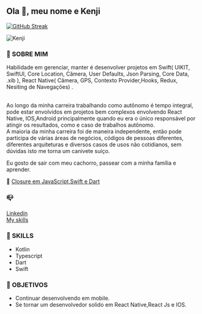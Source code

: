 ## Ola  👋, meu nome e Kenji
[![GitHub Streak](https://streak-stats.demolab.com?user=kenjimaeda54&theme=highcontrast&hide_border=true&locale=pt_BR&date_format=M%20j%5B%2C%20Y%5D&mode=weekly)](https://git.io/streak-stats)


![Kenji](https://github-readme-stats.vercel.app/api?username=kenjimaeda54&show_icons=true&theme=radical)



### :man: SOBRE MIM
Habilidade em gerenciar, manter é desenvolver projetos em Swift( UIKIT, SwiftUI, Core Location, Câmera, User Defaults, Json Parsing, Core Data, .xib ), React Native( Câmera, GPS, Contexto Provider,Hooks, Redux, Nesiting de Navegações) .</br> 
</br>

Ao longo da minha carreira trabalhando como autônomo é tempo integral, pode estar envolvidos em projetos bem complexos envolvendo React Native, IOS,Android principalmente quando eu era o único responsável por atingir os resultados, como e caso de trabalhos autônomo. </br>
A maioria da minha carreira foi de maneira independente, então pode participa de várias áreas de negócios, códigos de pessoas diferentes, diferentes arquiteturas e diversos casos de usos não cotidianos, sem dúvidas isto me torna um canivete suíço. 

Eu gosto de sair com meu cachorro, passear com a minha família e aprender.</br>


:memo:
[Closure em JavaScript,Swift e Dart](https://www.linkedin.com/pulse/closure-em-swiftdart-e-javascript-ricardo-maeda)

### :mailbox_closed:
[Linkedin](https://www.linkedin.com/in/kenjimaeda1233/)   
[My skills](https://kvm-skills.onrender.com/)



### :rocket: SKILLS
- Kotlin
- Typescript
- Dart
- Swift


### :triangular_flag_on_post: OBJETIVOS
- Continuar desenvolvendo em mobile. 
- Se tornar um desenvolvedor solido em React Native,React Js e IOS.


